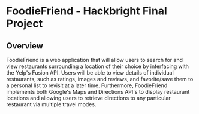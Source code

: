 # FoodieFriend - Hackbright Final Project

## Overview
FoodieFriend is a web application that will allow users to search for and view restaurants surrounding a location of their choice by interfacing with the Yelp's Fusion API. Users will be able to view details of individual restaurants, such as ratings, images and reviews, and favorite/save them to a personal list to revisit at a later time. Furthermore, FoodieFriend implements both Google's Maps and Directions API's to display restaurant locations and allowing users to retrieve directions to any particular restaurant via multiple travel modes.